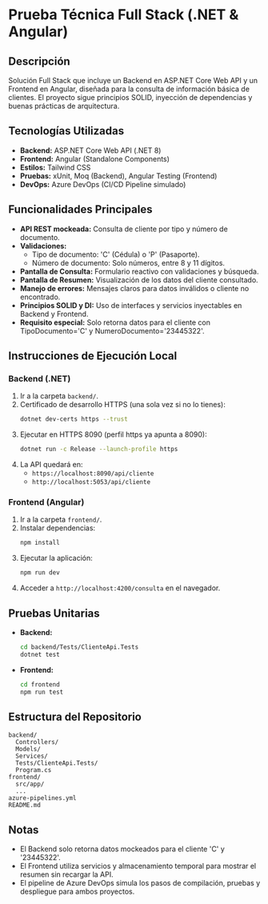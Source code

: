 # Prueba Técnica Full Stack (.NET & Angular)

## Descripción
Solución Full Stack que incluye un Backend en ASP.NET Core Web API y un Frontend en Angular, diseñada para la consulta de información básica de clientes. El proyecto sigue principios SOLID, inyección de dependencias y buenas prácticas de arquitectura.

## Tecnologías Utilizadas
- **Backend:** ASP.NET Core Web API (.NET 8)
- **Frontend:** Angular (Standalone Components)
- **Estilos:** Tailwind CSS
- **Pruebas:** xUnit, Moq (Backend), Angular Testing (Frontend)
- **DevOps:** Azure DevOps (CI/CD Pipeline simulado)

## Funcionalidades Principales
- **API REST mockeada:** Consulta de cliente por tipo y número de documento.
- **Validaciones:**
  - Tipo de documento: 'C' (Cédula) o 'P' (Pasaporte).
  - Número de documento: Solo números, entre 8 y 11 dígitos.
- **Pantalla de Consulta:** Formulario reactivo con validaciones y búsqueda.
- **Pantalla de Resumen:** Visualización de los datos del cliente consultado.
- **Manejo de errores:** Mensajes claros para datos inválidos o cliente no encontrado.
- **Principios SOLID y DI:** Uso de interfaces y servicios inyectables en Backend y Frontend.
- **Requisito especial:** Solo retorna datos para el cliente con TipoDocumento='C' y NumeroDocumento='23445322'.

## Instrucciones de Ejecución Local

### Backend (.NET)
1. Ir a la carpeta `backend/`.
2. Certificado de desarrollo HTTPS (una sola vez si no lo tienes):
   ```bash
   dotnet dev-certs https --trust
   ```
3. Ejecutar en HTTPS 8090 (perfil https ya apunta a 8090):
   ```bash
   dotnet run -c Release --launch-profile https
   ```
4. La API quedará en:
   - `https://localhost:8090/api/cliente`
   - `http://localhost:5053/api/cliente`

### Frontend (Angular)
1. Ir a la carpeta `frontend/`.
2. Instalar dependencias:
   ```bash
   npm install
   ```
3. Ejecutar la aplicación:
   ```bash
   npm run dev
   ```
4. Acceder a `http://localhost:4200/consulta` en el navegador.

## Pruebas Unitarias
- **Backend:**
  ```bash
  cd backend/Tests/ClienteApi.Tests
  dotnet test
  ```
- **Frontend:**
  ```bash
  cd frontend
  npm run test
  ```

## Estructura del Repositorio
```
backend/
  Controllers/
  Models/
  Services/
  Tests/ClienteApi.Tests/
  Program.cs
frontend/
  src/app/
  ...
azure-pipelines.yml
README.md
```

## Notas
- El Backend solo retorna datos mockeados para el cliente 'C' y '23445322'.
- El Frontend utiliza servicios y almacenamiento temporal para mostrar el resumen sin recargar la API.
- El pipeline de Azure DevOps simula los pasos de compilación, pruebas y despliegue para ambos proyectos.

